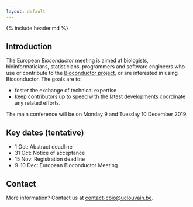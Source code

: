 ```yaml
---
layout: default
---
```


{% include header.md %}

## Introduction

The European _Bioconductor_ meeting is aimed at biologists,
bioinformaticians, statisticians, programmers and software engineers
who use or contribute to the [Bioconductor
project](https://www.bioconductor.org/), or are interested in using
Bioconductor. The goals are to:

- foster the exchange of technical expertise
- keep contributors up to speed with the latest developments
  coordinate any related efforts.

The main conference will be on Monday 9 and Tuesday 10 December 2019. 

## Key dates (tentative)
-  1 Oct: Abstract deadline
- 31 Oct: Notice of acceptance
- 15 Nov: Registration deadline
- 9-10 Dec: European Bioconductor Meeting

## Contact

More information? Contact us at contact-cbio@uclouvain.be.

